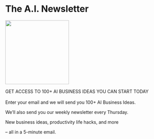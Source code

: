 # The A.I. Newsletter
<p align="left">
  <img width="200" height="200" src="https://picsum.photos/200/200">
</p>
GET ACCESS TO 100+ AI BUSINESS IDEAS YOU CAN START TODAY
<br>
<br>
Enter your email and we will send you 100+ AI Business Ideas.



We’ll also send you our weekly newsletter every Thursday. 

 

New business ideas, productivity life hacks, and more 

– all in a 5-minute email.

<br>
<div id="custom-substack-embed"></div>


<script>
  window.CustomSubstackWidget = {
    substackUrl: "[Your Substack URL]",
    placeholder: "Enter Your Email Address",
    buttonText: "SUBSCRIBE",
    theme: "custom",
    colors: {
      primary: "#DBE705",
      input: "#FFFFFF",
      email: "#000000",
      text: "#000000",
    }
  };
</script>
<script src="https://substackapi.com/widget.js" async></script>

